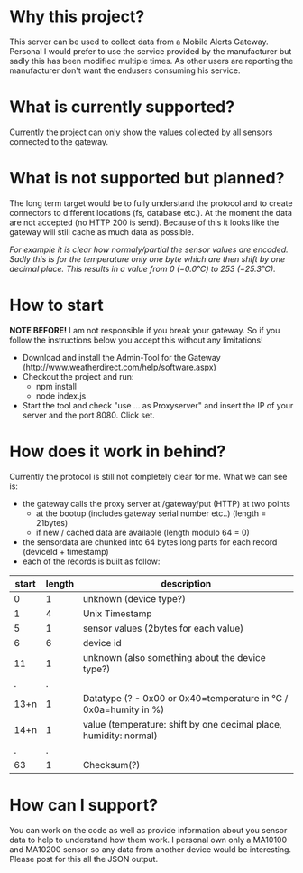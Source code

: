 # Why this project?
This server can be used to collect data from a Mobile Alerts Gateway.
Personal I would prefer to use the service provided by the manufacturer but sadly this has been modified multiple times. As other users are reporting the manufacturer don't want the endusers consuming his service.

# What is currently supported?
Currently the project can only show the values collected by all sensors connected to the gateway.

# What is not supported but planned?
The long term target would be to fully understand the protocol and to create connectors to different locations (fs, database etc.).
At the moment the data are not accepted (no HTTP 200 is send). Because of this it looks like the gateway will still cache as much data as possible.

*For example it is clear how normaly/partial the sensor values are encoded. Sadly this is for the temperature only one byte which are then shift by one decimal place. This results in a value from 0 (=0.0°C) to 253 (=25.3°C).*

# How to start
__NOTE BEFORE!__
I am not responsible if you break your gateway. So if you follow the instructions below you accept this without any limitations!
* Download and install the Admin-Tool for the Gateway (http://www.weatherdirect.com/help/software.aspx)
* Checkout the project and run:
  * npm install
  * node index.js
* Start the tool and check "use ... as Proxyserver" and insert the IP of your server and the port 8080. Click set.

# How does it work in behind?
Currently the protocol is still not completely clear for me. What we can see is:
* the gateway calls the proxy server at /gateway/put (HTTP) at two points
  * at the bootup (includes gateway serial number etc..) (length = 21bytes)
  * if new / cached data are available (length modulo 64 = 0)
* the sensordata are chunked into 64 bytes long parts for each record (deviceId + timestamp)
* each of the records is built as follow:

|start|length|description
|---|---|---
|0|1|unknown (device type?)
|1|4|Unix Timestamp
|5|1|sensor values (2bytes for each value)
|6|6|device id
|11|1|unknown (also something about the device type?)
|.|.|
|13+n|1|Datatype (? - 0x00 or 0x40=temperature in °C / 0x0a=humity in %)
|14+n|1|value (temperature: shift by one decimal place, humidity: normal)
|.|.|
|63|1|Checksum(?)

# How can I support?
You can work on the code as well as provide information about you sensor data to help to understand how them work.
I personal own only a MA10100 and MA10200 sensor so any data from another device would be interesting. Please post for this all the JSON output.
